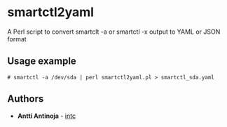 # smartctl2yaml
A Perl script to convert smartclt -a or smartctl -x output to YAML or JSON format
## Usage example
```
# smartctl -a /dev/sda | perl smartctl2yaml.pl > smartctl_sda.yaml
```
## Authors
* **Antti Antinoja** - [intc](https://github.com/intc)
